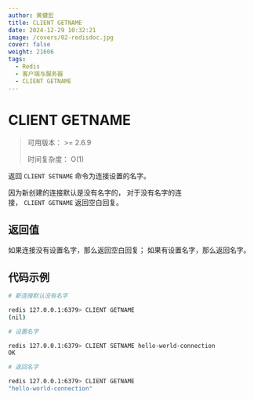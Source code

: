 ```yaml
---
author: 黄健宏
title: CLIENT GETNAME
date: 2024-12-29 10:32:21
image: /covers/02-redisdoc.jpg
cover: false
weight: 21606
tags:
  - Redis
  - 客户端与服务器
  - CLIENT GETNAME
---
```


# CLIENT GETNAME

> 可用版本： >= 2.6.9
> 
> 时间复杂度： O(1)

返回 `CLIENT SETNAME` 命令为连接设置的名字。

因为新创建的连接默认是没有名字的， 对于没有名字的连接， `CLIENT GETNAME` 返回空白回复。

## 返回值

如果连接没有设置名字，那么返回空白回复； 如果有设置名字，那么返回名字。

## 代码示例

```bash
# 新连接默认没有名字

redis 127.0.0.1:6379> CLIENT GETNAME
(nil)

# 设置名字

redis 127.0.0.1:6379> CLIENT SETNAME hello-world-connection
OK

# 返回名字

redis 127.0.0.1:6379> CLIENT GETNAME
"hello-world-connection"
```